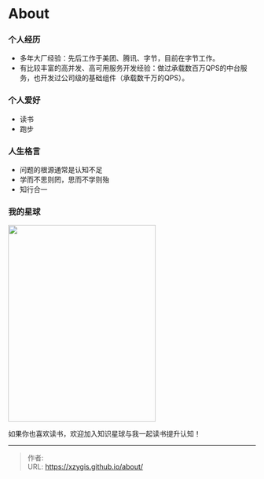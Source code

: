# About


### 个人经历
- 多年大厂经验：先后工作于美团、腾讯、字节，目前在字节工作。
- 有比较丰富的高并发、高可用服务开发经验：做过承载数百万QPS的中台服务，也开发过公司级的基础组件（承载数千万的QPS）。

### 个人爱好
- 读书
- 跑步

### 人生格言
- 问题的根源通常是认知不足
- 学而不思则罔，思而不学则殆
- 知行合一

### 我的星球
<image style="width: 300px; height: 400px" src="https://github.com/xzygis/xzygis.github.io/blob/gh-pages/images/zsxq.png?raw=true"></image>

如果你也喜欢读书，欢迎加入知识星球与我一起读书提升认知！


---

> 作者:   
> URL: https://xzygis.github.io/about/  

